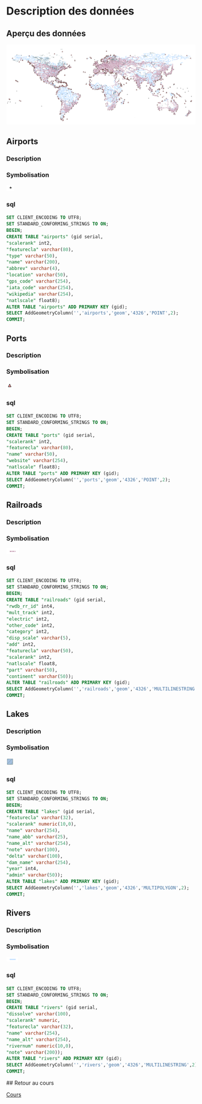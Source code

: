 # Description des données

## Aperçu des données

![Aperçu sans image](img/apercu.png "Aperçu")

## Airports 

### Description 

### Symbolisation 

![airports](img/airports.png "airports")

### sql

```sql
SET CLIENT_ENCODING TO UTF8;
SET STANDARD_CONFORMING_STRINGS TO ON;
BEGIN;
CREATE TABLE "airports" (gid serial,
"scalerank" int2,
"featurecla" varchar(80),
"type" varchar(50),
"name" varchar(200),
"abbrev" varchar(4),
"location" varchar(50),
"gps_code" varchar(254),
"iata_code" varchar(254),
"wikipedia" varchar(254),
"natlscale" float8);
ALTER TABLE "airports" ADD PRIMARY KEY (gid);
SELECT AddGeometryColumn('','airports','geom','4326','POINT',2);
COMMIT;
```

## Ports 

### Description 

### Symbolisation 

![ports](img/ports.png "ports")

### sql

```sql
SET CLIENT_ENCODING TO UTF8;
SET STANDARD_CONFORMING_STRINGS TO ON;
BEGIN;
CREATE TABLE "ports" (gid serial,
"scalerank" int2,
"featurecla" varchar(80),
"name" varchar(50),
"website" varchar(254),
"natlscale" float8);
ALTER TABLE "ports" ADD PRIMARY KEY (gid);
SELECT AddGeometryColumn('','ports','geom','4326','POINT',2);
COMMIT;
```
 
## Railroads 

### Description 

### Symbolisation 

![railroads](img/railroads.png "railroads")
 
### sql 
 
```sql
SET CLIENT_ENCODING TO UTF8;
SET STANDARD_CONFORMING_STRINGS TO ON;
BEGIN;
CREATE TABLE "railroads" (gid serial,
"rwdb_rr_id" int4,
"mult_track" int2,
"electric" int2,
"other_code" int2,
"category" int2,
"disp_scale" varchar(5),
"add" int2,
"featurecla" varchar(50),
"scalerank" int2,
"natlscale" float8,
"part" varchar(50),
"continent" varchar(50));
ALTER TABLE "railroads" ADD PRIMARY KEY (gid);
SELECT AddGeometryColumn('','railroads','geom','4326','MULTILINESTRING',2);
COMMIT;
``` 

## Lakes 

### Description 

### Symbolisation 

![lakes](img/lakes.png "lakes")

### sql
 
```sql
SET CLIENT_ENCODING TO UTF8;
SET STANDARD_CONFORMING_STRINGS TO ON;
BEGIN;
CREATE TABLE "lakes" (gid serial,
"featurecla" varchar(32),
"scalerank" numeric(10,0),
"name" varchar(254),
"name_abb" varchar(25),
"name_alt" varchar(254),
"note" varchar(100),
"delta" varchar(100),
"dam_name" varchar(254),
"year" int4,
"admin" varchar(50));
ALTER TABLE "lakes" ADD PRIMARY KEY (gid);
SELECT AddGeometryColumn('','lakes','geom','4326','MULTIPOLYGON',2);
COMMIT;
```
 
## Rivers 

### Description 

### Symbolisation 

![rivers](img/rivers.png "rivers")

### sql

```sql
SET CLIENT_ENCODING TO UTF8;
SET STANDARD_CONFORMING_STRINGS TO ON;
BEGIN;
CREATE TABLE "rivers" (gid serial,
"dissolve" varchar(100),
"scalerank" numeric,
"featurecla" varchar(32),
"name" varchar(254),
"name_alt" varchar(254),
"rivernum" numeric(10,0),
"note" varchar(200));
ALTER TABLE "rivers" ADD PRIMARY KEY (gid);
SELECT AddGeometryColumn('','rivers','geom','4326','MULTILINESTRING',2);
COMMIT;
```

## Retour au cours 

[Cours](cours.md)
